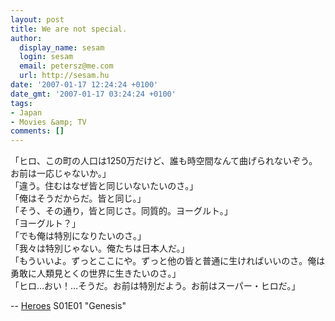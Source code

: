 ```yaml
---
layout: post
title: We are not special.
author:
  display_name: sesam
  login: sesam
  email: petersz@me.com
  url: http://sesam.hu
date: '2007-01-17 12:24:24 +0100'
date_gmt: '2007-01-17 03:24:24 +0100'
tags:
- Japan
- Movies &amp; TV
comments: []
---
```


「ヒロ、この町の人口は1250万だけど、誰も時空間なんて曲げられないぞう。お前は一応じゃないか。」  
「違う。住むはなぜ皆と同じいないたいのさ。」  
「俺はそうだからだ。皆と同じ。」  
「そう、その通り，皆と同じさ。同質的。ヨーグルト。」  
「ヨーグルト？」  
「でも俺は特別になりたいのさ。」  
「我々は特別じゃない。俺たちは日本人だ。」  
「もういいよ。ずっとここにや。ずっと他の皆と普通に生ければいいのさ。俺は勇敢に人類見とくの世界に生きたいのさ。」  
「ヒロ…おい！…そうだ。お前は特別だよう。お前はスーパー・ヒロだ。」

\-- [Heroes](http://www.imdb.com/title/tt0813715) S01E01 "Genesis"
